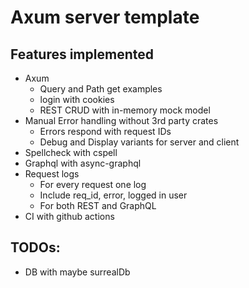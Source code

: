 # Axum server template

## Features implemented

- Axum
  - Query and Path get examples
  - login with cookies
  - REST CRUD with in-memory mock model
- Manual Error handling without 3rd party crates
  - Errors respond with request IDs
  - Debug and Display variants for server and client
- Spellcheck with cspell
- Graphql with async-graphql
- Request logs
  - For every request one log
  - Include req_id, error, logged in user
  - For both REST and GraphQL
- CI with github actions

## TODOs:

- DB with maybe surrealDb
